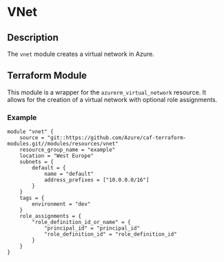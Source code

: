 # VNet

## Description

The `vnet` module creates a virtual network in Azure.

## Terraform Module

This module is a wrapper for the `azurerm_virtual_network` resource. It allows for the creation of a virtual network with optional role assignments.

### Example
```hcl
module "vnet" {
    source = "git::https://github.com/Azure/caf-terraform-modules.git//modules/resources/vnet"
    resource_group_name = "example"
    location = "West Europe"
    subnets = {
        default = {
            name = "default"
            address_prefixes = ["10.0.0.0/16"]
        }
    }
    tags = {
        environment = "dev"
    }
    role_assignments = {
        "role_definition_id_or_name" = {
            "principal_id" = "principal_id"
            "role_definition_id" = "role_definition_id"
        }
    }
}


